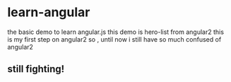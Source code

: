 # learn-angular
the basic demo to learn angular.js 
this demo is hero-list from angular2 
this is my first step on angular2 
so , until now i still have so much confused of angular2
## still fighting!
